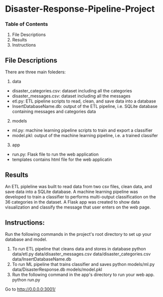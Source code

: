 # Disaster-Response-Pipeline-Project

### Table of Contents

1.  File Descriptions
2.  Results
3.  Instructions

## File Descriptions
There are three main foleders:

1. data
  - disaster_categories.csv: dataset including all the categories
  - disaster_messages.csv: dataset including all the messages
  - etl.py: ETL pipeline scripts to read, clean, and save data into a database
  - InsertDatabaseName.db: output of the ETL pipeline, i.e. SQLite database containing messages and categories data
2. models
  - ml.py: machine learning pipeline scripts to train and export a classifier
  - model.pkl: output of the machine learning pipeline, i.e. a trained classifer

3. app
  - run.py: Flask file to run the web application
  - templates contains html file for the web applicatin

## Results
An ETL pipleline was built to read data from two csv files, clean data, and save data into a SQLite database.
A machine learning pipeline was developed to train a classifier to performs multi-output classification on the 36 categories in the dataset.
A Flask app was created to show data visualization and classify the message that user enters on the web page.

## Instructions:
Run the following commands in the project's root directory to set up your database and model.

1. To run ETL pipeline that cleans data and stores in database python data/etl.py data/disaster_messages.csv data/disaster_categories.csv data/InsertDatabaseName.db
2. To run ML pipeline that trains classifier and saves python models/ml.py data/DisasterResponse.db models/model.pkl
3. Run the following command in the app's directory to run your web app. python run.py

  Go to http://0.0.0.0:3001/
